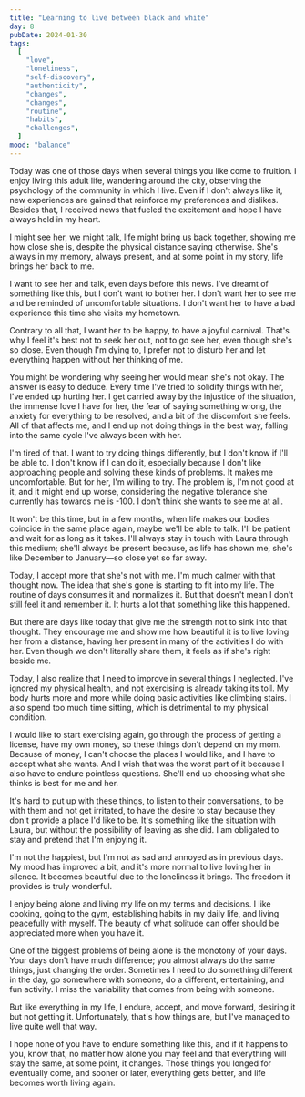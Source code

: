 ```yaml
---
title: "Learning to live between black and white"
day: 8
pubDate: 2024-01-30
tags:
  [
    "love",
    "loneliness",
    "self-discovery",
    "authenticity",
    "changes",
    "changes",
    "routine",
    "habits",
    "challenges",
  ]
mood: "balance"
---
```


Today was one of those days when several things you like come to fruition. I enjoy living this adult life, wandering around the city, observing the psychology of the community in which I live. Even if I don't always like it, new experiences are gained that reinforce my preferences and dislikes. Besides that, I received news that fueled the excitement and hope I have always held in my heart.

I might see her, we might talk, life might bring us back together, showing me how close she is, despite the physical distance saying otherwise. She's always in my memory, always present, and at some point in my story, life brings her back to me.

I want to see her and talk, even days before this news. I've dreamt of something like this, but I don't want to bother her. I don't want her to see me and be reminded of uncomfortable situations. I don't want her to have a bad experience this time she visits my hometown.

Contrary to all that, I want her to be happy, to have a joyful carnival. That's why I feel it's best not to seek her out, not to go see her, even though she's so close. Even though I'm dying to, I prefer not to disturb her and let everything happen without her thinking of me.

You might be wondering why seeing her would mean she's not okay. The answer is easy to deduce. Every time I've tried to solidify things with her, I've ended up hurting her. I get carried away by the injustice of the situation, the immense love I have for her, the fear of saying something wrong, the anxiety for everything to be resolved, and a bit of the discomfort she feels. All of that affects me, and I end up not doing things in the best way, falling into the same cycle I've always been with her.

I'm tired of that. I want to try doing things differently, but I don't know if I'll be able to. I don't know if I can do it, especially because I don't like approaching people and solving these kinds of problems. It makes me uncomfortable. But for her, I'm willing to try. The problem is, I'm not good at it, and it might end up worse, considering the negative tolerance she currently has towards me is -100. I don't think she wants to see me at all.

It won't be this time, but in a few months, when life makes our bodies coincide in the same place again, maybe we'll be able to talk. I'll be patient and wait for as long as it takes. I'll always stay in touch with Laura through this medium; she'll always be present because, as life has shown me, she's like December to January—so close yet so far away.

Today, I accept more that she's not with me. I'm much calmer with that thought now. The idea that she's gone is starting to fit into my life. The routine of days consumes it and normalizes it. But that doesn't mean I don't still feel it and remember it. It hurts a lot that something like this happened.

But there are days like today that give me the strength not to sink into that thought. They encourage me and show me how beautiful it is to live loving her from a distance, having her present in many of the activities I do with her. Even though we don't literally share them, it feels as if she's right beside me.

Today, I also realize that I need to improve in several things I neglected. I've ignored my physical health, and not exercising is already taking its toll. My body hurts more and more while doing basic activities like climbing stairs. I also spend too much time sitting, which is detrimental to my physical condition.

I would like to start exercising again, go through the process of getting a license, have my own money, so these things don't depend on my mom. Because of money, I can't choose the places I would like, and I have to accept what she wants. And I wish that was the worst part of it because I also have to endure pointless questions. She'll end up choosing what she thinks is best for me and her.

It's hard to put up with these things, to listen to their conversations, to be with them and not get irritated, to have the desire to stay because they don't provide a place I'd like to be. It's something like the situation with Laura, but without the possibility of leaving as she did. I am obligated to stay and pretend that I'm enjoying it.

I'm not the happiest, but I'm not as sad and annoyed as in previous days. My mood has improved a bit, and it's more normal to live loving her in silence. It becomes beautiful due to the loneliness it brings. The freedom it provides is truly wonderful.

I enjoy being alone and living my life on my terms and decisions. I like cooking, going to the gym, establishing habits in my daily life, and living peacefully with myself. The beauty of what solitude can offer should be appreciated more when you have it.

One of the biggest problems of being alone is the monotony of your days. Your days don't have much difference; you almost always do the same things, just changing the order. Sometimes I need to do something different in the day, go somewhere with someone, do a different, entertaining, and fun activity. I miss the variability that comes from being with someone.

But like everything in my life, I endure, accept, and move forward, desiring it but not getting it. Unfortunately, that's how things are, but I've managed to live quite well that way.

I hope none of you have to endure something like this, and if it happens to you, know that, no matter how alone you may feel and that everything will stay the same, at some point, it changes. Those things you longed for eventually come, and sooner or later, everything gets better, and life becomes worth living again.
